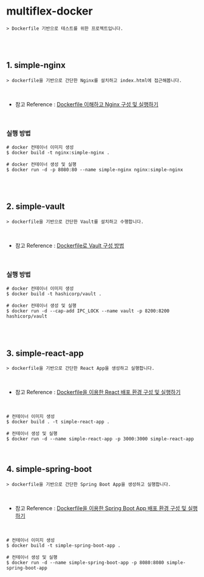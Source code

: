 # multiflex-docker

    > Dockerfile 기반으로 테스트를 위한 프로젝트입니다.

<br/>
<br/>

## 1. simple-nginx

    > dockerfile을 기반으로 간단한 Nginx를 설치하고 index.html에 접근해봅니다.

<br/>

- 참고 Reference : [Dockerfile 이해하고 Nginx 구성 및 실행하기](https://adjh54.tistory.com/414)

<br/>

### 실행 방법

    # docker 컨테이너 이미지 생성
    $ docker build -t nginx:simple-nginx .

    # docker 컨테이너 생성 및 실행
    $ docker run -d -p 8080:80 --name simple-nginx nginx:simple-nginx

<br/>
<br/>

## 2. simple-vault

    > dockerfile을 기반으로 간단한 Vault를 설치하고 수행합니다.

<br/>

- 참고 Reference : [Dockerfile로 Vault 구성 방법](https://adjh54.tistory.com/415)

<br/>

### 실행 방법

    # docker 컨테이너 이미지 생성
    $ docker build -t hashicorp/vault .

    # docker 컨테이너 생성 및 실행
    $ docker run -d --cap-add IPC_LOCK --name vault -p 8200:8200 hashicorp/vault

<br/>
<br/>

## 3. simple-react-app

    > dockerfile을 기반으로 간단한 React App을 생성하고 실행합니다.

<br/>

- 참고 Reference : [Dockerfile을 이용한 React 배포 환경 구성 및 실행하기](https://adjh54.tistory.com/417)

<br/>

    # 컨테이너 이미지 생성
    $ docker build . -t simple-react-app .

    # 컨테이너 생성 및 실행
    $ docker run -d --name simple-react-app -p 3000:3000 simple-react-app

<br/>

## 4. simple-spring-boot

    > dockerfile을 기반으로 간단한 Spring Boot App을 생성하고 실행합니다.

<br/>

- 참고 Reference : [Dockerfile을 이용한 Spring Boot App 배포 환경 구성 및 실행하기](https://adjh54.tistory.com/420)

<br/>


    # 컨테이너 이미지 생성
    $ docker build -t simple-spring-boot-app .

    # 컨테이너 생성 및 실행
    $ docker run -d --name simple-spring-boot-app -p 8080:8080 simple-spring-boot-app

